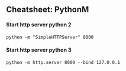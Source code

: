 ## Cheatsheet: PythonM
#### Start http server python 2
```python -m "SimpleHTTPServer" 8000```

#### Start http server python 3 
```python -m http.server 8000 --bind 127.0.0.1```
